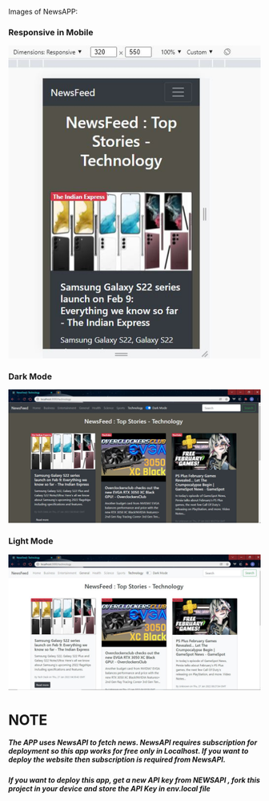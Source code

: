Images of NewsAPP:


<h3>Responsive in Mobile</h3>
<img src="https://github.com/anujkumar070/NewsAPP/blob/main/Images%20of%20APP/Responsiveness.JPG">
<h3>Dark Mode</h3>
<img src="https://github.com/anujkumar070/NewsAPP/blob/main/Images%20of%20APP/Tech%20News%20-%20Dark%20Mode.JPG">
<h3>Light Mode</h3>
<img src="https://github.com/anujkumar070/NewsAPP/blob/main/Images%20of%20APP/Tech%20News%20-%20Light%20Mode.JPG">

# NOTE
<h5>The APP uses NewsAPI to fetch news. NewsAPI requires subscription for deployment so this app works for free only in Localhost. If you want to deploy the website then subscription is required from NewsAPI.</h5>
<h5>If you want to deploy this app, get a new API key from NEWSAPI , fork this project in your device and store the API Key in env.local file</h5>

